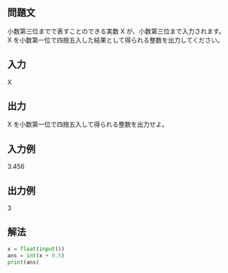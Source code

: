 ## 問題文
小数第三位までで表すことのできる実数 
X が、小数第三位まで入力されます。  
X を小数第一位で四捨五入した結果として得られる整数を出力してください。
## 入力
X
## 出力
X を小数第一位で四捨五入して得られる整数を出力せよ。
## 入力例
3.456
## 出力例
3
## 解法

```python
x = float(input())
ans = int(x + 0.5)
print(ans)